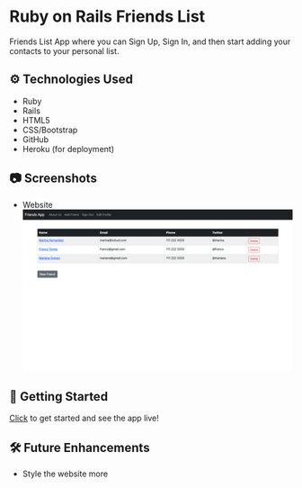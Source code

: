 # Ruby on Rails Friends List

Friends List App where you can Sign Up, Sign In, and then start adding your contacts to your personal list.

## ⚙️ Technologies Used

- Ruby
- Rails
- HTML5
- CSS/Bootstrap
- GitHub
- Heroku (for deployment)

## 📷 Screenshots

- Website
![websitepic](app/assets/images/websitepic.png)

## 🔌 Getting Started
[Click](https://railsfriends1992.herokuapp.com/) to get started and see the app live!

## 🛠 Future Enhancements

- Style the website more
